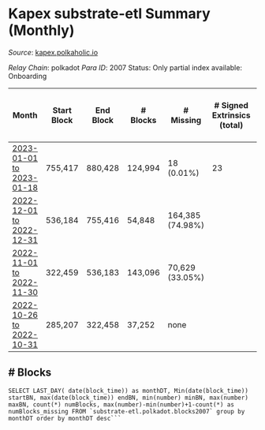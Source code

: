 # Kapex substrate-etl Summary (Monthly)

_Source_: [kapex.polkaholic.io](https://kapex.polkaholic.io)

*Relay Chain*: polkadot
*Para ID*: 2007
Status: Only partial index available: Onboarding


| Month | Start Block | End Block | # Blocks | # Missing | # Signed Extrinsics (total) | # Active Accounts (avg) | # Addresses with Balances (max) | Issues |
| ----- | ----------- | --------- | -------- | --------- | --------------------------- | ----------------------- | ------------------------------- | ------ |
| [2023-01-01 to 2023-01-18](/substrate-etl/polkadot/2007-kapex/2023-01-18.md) | 755,417 | 880,428 | 124,994 | 18 (0.01%) | 23 | 1 |  | - | 
| [2022-12-01 to 2022-12-31](/substrate-etl/polkadot/2007-kapex/2022-12-31.md) | 536,184 | 755,416 | 54,848 | 164,385 (74.98%) |  |  | 3 | - | 
| [2022-11-01 to 2022-11-30](/substrate-etl/polkadot/2007-kapex/2022-11-30.md) | 322,459 | 536,183 | 143,096 | 70,629 (33.05%) |  |  |  | - | 
| [2022-10-26 to 2022-10-31](/substrate-etl/polkadot/2007-kapex/2022-10-31.md) | 285,207 | 322,458 | 37,252 | none  |  |  |  | - | 

## # Blocks
```
SELECT LAST_DAY( date(block_time)) as monthDT, Min(date(block_time)) startBN, max(date(block_time)) endBN, min(number) minBN, max(number) maxBN, count(*) numBlocks, max(number)-min(number)+1-count(*) as numBlocks_missing FROM `substrate-etl.polkadot.blocks2007` group by monthDT order by monthDT desc```


